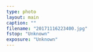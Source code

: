 ```yaml
---
type: photo
layout: main
caption: ""
filename: "20171116223400.jpg"
fstop: "Unknown"
exposure: "Unknown"
---
```

